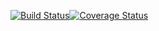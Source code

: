 [![Build Status](https://travis-ci.org/gbols/canteen-react.svg?branch=develop)](https://travis-ci.org/gbols/canteen-react)[![Coverage Status](https://coveralls.io/repos/github/gbols/canteen-react/badge.svg?branch=develop)](https://coveralls.io/github/gbols/canteen-react?branch=develop)
